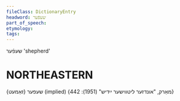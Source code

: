 ```yaml
---
fileClass: DictionaryEntry
headword: שעפֿער
part_of_speech: 
etymology: 
tags: 
---
```

שעפֿער
'shepherd'

NORTHEASTERN
==============

 שעפער {זאַמעט} (implied)
{מאַרק, "אונדזער ליטווישער ייִדיש" (1951): 442}
